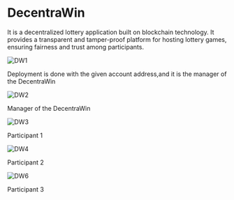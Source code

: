 # DecentraWin
It  is a decentralized lottery application built on blockchain technology. It provides a transparent and tamper-proof platform for hosting lottery games, ensuring fairness and trust among participants.

![DW1](https://github.com/dipanshuu/DecentraWin/assets/84615076/aff0a2c9-6e93-4f19-8ee2-bdbe45f61d3e)

Deployment is done with the given account address,and it is the manager of the DecentraWin

![DW2](https://github.com/dipanshuu/DecentraWin/assets/84615076/cf702d09-663f-4162-813d-540004b8b332)

Manager of the DecentraWin

![DW3](https://github.com/dipanshuu/DecentraWin/assets/84615076/e460ccc8-a7ad-4cc4-b6d5-b6cb78f4adfd)

Participant 1

![DW4](https://github.com/dipanshuu/DecentraWin/assets/84615076/4f9c919a-976a-4e6d-9f44-ed09843bbeab)

Participant 2

![DW6](https://github.com/dipanshuu/DecentraWin/assets/84615076/aa201ffe-d417-4245-9890-2bc4b110c10e)

Participant 3






